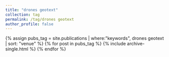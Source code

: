```yaml
---
title: "drones geotext"
collection: tag
permalink: /tag/drones geotext
author_profile: false
---
```

{% assign pubs_tag = site.publications | where:"keywords", drones geotext | sort: "venue" %}
{% for post in pubs_tag %}
  {% include archive-single.html %}
{% endfor %}